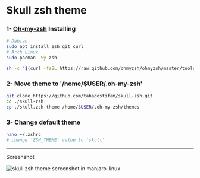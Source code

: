 # Skull zsh theme

### 1- [Oh-my-zsh](https://ohmyz.sh/) Installing
```bash
# Debian
sudo apt install zsh git curl
# Arch Linux
sudo pacman -Sy zsh

sh -c "$(curl -fsSL https://raw.github.com/ohmyzsh/ohmyzsh/master/tools/install.sh)"
```
### 2- Move theme to '/home/$USER/.oh-my-zsh'
```bash
git clone https://github.com/tahadostifam/skull-zsh.git
cd ./skull-zsh
cp ./skull.zsh-theme /home/$USER/.oh-my-zsh/themes
```
### 3- Change default theme
```bash
nano ~/.zshrc
# change 'ZSH_THEME' value to 'skull'
```

***
Screenshot

![skull zsh theme screenshot in manjaro-linux](https://github.com/screenfetch/tahadostifam/raw/main/desktop10.png)
